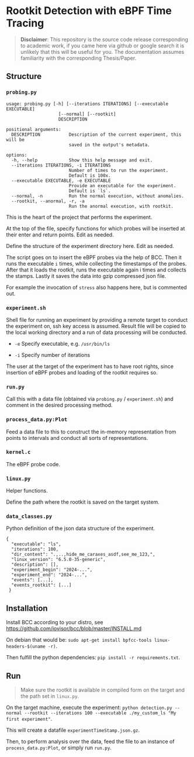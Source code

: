 # Rootkit Detection with eBPF Time Tracing

>**Disclaimer**: This repository is the source code release corresponding to academic work,
>if you came here via github or google search it is unlikely that this will be useful for you.
>The documentation assumes familiarity with the corresponding Thesis/Paper.

## Structure

### `probing.py`

````commandline
usage: probing.py [-h] [--iterations ITERATIONS] [--executable EXECUTABLE]
                    [--normal] [--rootkit]
                    DESCRIPTION

positional arguments:
  DESCRIPTION           Description of the current experiment, this will be
                        saved in the output's metadata.

options:
  -h, --help            Show this help message and exit.
  --iterations ITERATIONS, -i ITERATIONS
                        Number of times to run the experiment.
                        Default is 100x.
  --executable EXECUTABLE, -e EXECUTABLE
                        Provide an executable for the experiment.
                        Default is `ls`.
  --normal, -n          Run the normal execution, without anomalies.
  --rootkit, --anormal, -r, -a
                        Run the anormal execution, with rootkit.
````

This is the heart of the project that performs the experiment.

At the top of the file, specify functions for which probes will be inserted at their enter and return points.
Edit as needed.

Define the structure of the experiment directory here.
Edit as needed.

The script goes on to insert the eBPF probes via the help of BCC.
Then it runs the executable `i` times, while collecting the timestamps of the probes.
After that it loads the rootkit, runs the executable again i times and collects the stamps.
Lastly it saves the data into gzip compressed json file.

For example the invocation of `stress` also happens here, but is commented out.

### `experiment.sh`

Shell file for running an experiment by providing a remote target to conduct the experiment on, ssh key access is assumed.
Result file will be copied to the local working directory and a run of data processing will be conducted.

* `-e` Specify executable, e.g. `/usr/bin/ls`

* `-i` Specify number of iterations

The user at the target of the experiment has to have root rights,
since insertion of eBPF probes and loading of the rootkit requires so.

### `run.py`

Call this with a data file (obtained via `probing.py` / `experiment.sh`) and comment in the desired processing method.

### `process_data.py:Plot`

Feed a data file to this to construct the in-memory representation from points to intervals and conduct all sorts of representations.

### `kernel.c`

The eBPF probe code.

### `linux.py`

Helper functions.

Define the path where the rootkit is saved on the target system.

### `data_classes.py`

Python definition of the json data structure of the experiment.

```
{
  "executable": "ls",
  "iterations": 100,
  "dir_content": ".,..,hide_me_caraxes_asdf,see_me_123,",
  "linux_version": "6.5.0-35-generic",
  "description": [],
  "experiment_begin": "2024-...",
  "experiment_end": "2024-...",
  "events": [...],
  "events_rootkit": [...]
 }
```

## Installation

Install BCC according to your distro, see https://github.com/iovisor/bcc/blob/master/INSTALL.md

On debian that would be: `sudo apt-get install bpfcc-tools linux-headers-$(uname -r)`.

Then fulfill the python dependencies: `pip install -r requirements.txt`.

## Run

> Make sure the rootkit is available in compiled form on the target and the path set in `linux.py`.

On the target machine, execute the experiment:
`python detection.py --normal --rootkit --iterations 100 --executable ./my_custom_ls "My first experiment"`.

This will create a datafile `experimentTimeStamp.json.gz`.

Then, to perform analysis over the data, feed the file to an instance of `process_data.py:Plot`,
or simply run `run.py`.